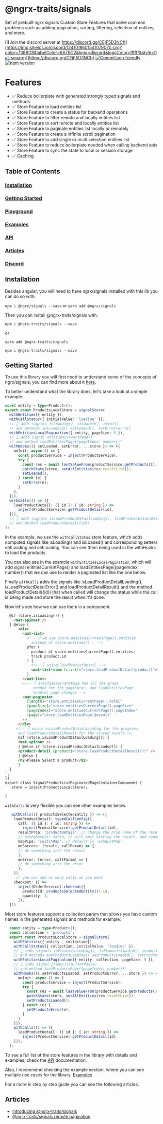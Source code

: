 # @ngrx-traits/signals

Set of prebuilt ngrx signals Custom Store Features that solve common problems such as adding pagination, sorting, filtering, selection of entities, and more.

[![Join the discord server at https://discord.gg/CEjF5D3NCh](https://img.shields.io/discord/1241018601541079070.svg?color=7389D8&labelColor=6A7EC2&logo=discord&logoColor=ffffff&style=flat-square)](https://discord.gg/CEjF5D3NCh)
[![Commitizen friendly](https://img.shields.io/badge/commitizen-friendly-brightgreen.svg)](https://commitizen.github.io/cz-cli/)
[![npm version](https://badge.fury.io/js/@ngrx-traits%2Fsignals.svg)](https://www.npmjs.com/@ngrx-traits/signals)

# Features

- ✅ Reduce boilerplate with generated strongly typed signals and methods.
- ✅ Store Feature to load entities list
- ✅ Store Feature to create a status for backend operations
- ✅ Store Feature to filter remote and locally entities list
- ✅ Store Feature to sort remote and locally entities list
- ✅ Store Feature to paginate entities list locally or remotely
- ✅ Store Feature to create a infinite scroll pagination
- ✅ Store Feature to add single or multi selection entities list
- ✅ Store Feature to reduce boilerplate needed when calling backend apis
- ✅ Store Feature to sync the state to local or session storage
- ✅ Caching

## Table of Contents
### [Installation](#installation)

### [Getting Started](#getting-started)

### [Playground](https://stackblitz.com/github/gabrielguerrero/ngrx-traits-signals-playground?file=src%2Fapp%2Fproduct-list-detail%2Fproduct-local.store.ts)

### [Examples](../apps/example-app/src/app/examples/signals)

### [API](../libs/ngrx-traits/signals/api-docs.md)

### [Articles](#articles) 

### [Discord](https://discord.gg/CEjF5D3NCh)


## Installation

Besides angular, you will need to have ngrx/signals installed with this lib you can do so with:

```npm i @ngrx/signals --save```
or 
```yarn add @ngrx/signals```

Then you can install  @ngrx-traits/signals with:

```npm i @ngrx-traits/signals --save```

or

```yarn add @ngrx-traits/signals```

```npm i @ngrx-traits/signals --save```

## Getting Started

To use this library you will first need to understand some of the concepts of ngrx/signals, you can find more about it [here](https://ngrx.io/guide/signals).

To better understand what the library does, let's take a look at a simple example.

```typescript
const entity = type<Product>();
export const ProductsLocalStore = signalStore(
  withEntities({ entity }),
  withCallStatus({ initialValue: 'loading' }),
  // 👆 adds signals isLoading(), isLoaded(), error()
  // and methods setLoading() setLoaded(), setError(error)
  withEntitiesLocalPagination({ entity, pageSize: 5 }),
  // 👆 adds signal entitiesCurrentPage()
  // and method loadEntitiesPage({pageIndex: number})"
  withHooks(({ setLoaded, setError, ...store }) => ({
    onInit: async () => {
      const productService = inject(ProductService);
      try {
        const res = await lastValueFrom(productService.getProducts());
        patchState(store, setAllEntities(res.resultList));
        setLoaded();
      } catch (e) {
        setError(e);
      }
    },
  })),
  withCalls(() => ({
    loadProductDetail: ({ id }: { id: string }) =>
      inject(ProductService).getProductDetail(id),
  })),
  // 👆 adds signals isLoadProductDetailLoading(), loadProductDetailResult()
  // and method loadProductDetail({id})
);
```
In the example, we use the `withCallStatus` store feature, which adds computed signals like isLoading() and isLoaded() and corresponding setters setLoading and setLoading. You can see them being used in the withHooks to load the products.

You can also see in the example `withEntitiesLocalPagination`, which will add signal entitiesCurrentPage() and loadEntitiesPage({pageIndex: number}) that we can use to render a paginated list like the one below.

Finally `withCalls` adds the signals like  isLoadProductDetailLoading(), isLoadProductDetailError() and  loadProductDetailResult() and the method loadProductDetail({id}) that when called will change the status while the call is being made and store the result when it's done.

Now let's see how we can use them in a component.


```html
  @if (store.isLoading()) {
    <mat-spinner />
  } @else {
      <div>
        <mat-list>
          <!-- 👇 we use store.entitiesCurrentPage().entities 
            instead of store.entities() ↓ -->
          @for (
            product of store.entitiesCurrentPage().entities;
            track product.id
          ) {
            <!-- 👇 using loadProductDetail -->
            <mat-list-item (click)="store.loadProductDetail(product)">{{ product.name }}</mat-list-item>
          }
        </mat-list>
        <!-- 👇 entitiesCurrentPage has all the props
             needed for the paginator, and loadEntitiesPage 
             handles page changes -->
        <mat-paginator
          [length]="store.entitiesCurrentPage().total"
          [pageSize]="store.entitiesCurrentPage().pageSize"
          [pageIndex]="store.entitiesCurrentPage().pageIndex"
          (page)="store.loadEntitiesPage($event)"
        />
      </div>
     <!-- 👇 using isLoadProductDetailLoading for the progress 
      and loadProductDetailResult for the stored result-->
      @if (store.isLoadProductDetailLoading()) {
      <mat-spinner />
      } @else if (store.isLoadProductDetailLoaded()) {
      <product-detail [product]="store.loadProductDetailResult()!" />
      } @else {
      <h2>Please Select a product</h2>
      }
  }
`,
})
export class SignalProductListPaginatedPageContainerComponent {
   store = inject(ProductsLocalStore);

}
```

`withCalls` is very flexible you can see other examples below.
```typescript
   withCalls(({ productsSelectedEntity }) => ({
    loadProductDetail: typedCallConfig({
      call: ({ id }: { id: string }) =>
        inject(ProductService).getProductDetail(id),
      resultProp: 'productDetail', // change the prop name of the result
      // storeResult: false, // will omit storing the result, and remove the result prop from the store
      mapPipe: 'switchMap', // default is 'exhaustMap'
      onSuccess: (result, callParam) => {
      // do something with the result
      },
      onError: (error, callParam) => {
      // do something with the error
      },
    }),
     // you can add as many calls as you want
    checkout: () =>
      inject(OrderService).checkout({
        productId: productsSelectedEntity()!.id,
        quantity: 1,
      }),
  }))
````

Most store features support a collection param that allows you have custom names in the generated signals and methods for example:

```typescript 
  const entity = type<Product>();
  const collection = 'products';
  export const ProductsLocalStore = signalStore(
    withEntities({ entity , collection}),
    withCallStatus({ collection, initialValue: 'loading' }),
    // 👆 adds signals isProductsLoading(), isProductsLoaded(), productsError()
    // and methods setProductsLoading() setProductsLoaded(), setProductsError(error)
    withEntitiesLocalPagination({ entity, collection, pageSize: 5 }),
    // 👆 adds signal productsCurrentPage()
    // and method loadProductsPage({pageIndex: number})"
    withHooks(({ setProductsLoaded, setProductsError, ...store }) => ({
      onInit: async () => {
        const productService = inject(ProductService);
        try {
          const res = await lastValueFrom(productService.getProducts());
          patchState(store, setAllEntities(res.resultList));
          setProductsLoaded();
        } catch (e) {
          setProductsError(e);
        }
      }
    })),
    withCalls(() => ({
      loadProductDetail: ({ id }: { id: string }) =>
        inject(ProductService).getProductDetail(id),
    })),
  );
```
To see a full list of the store features in the library with details and examples, check the [API](../libs/ngrx-traits/signals/api-docs.md) documentation.

Also, I recommend checking the example section, where you can see multiple use cases for the library. [Examples](../apps/example-app/src/app/examples/signals)

For a more in step by step guide you can see the following articles.

## Articles

- [Introducing @ngrx-traits/signals](https://medium.com/@gabrieldavidguerrero/introducing-ngrx-traits-signals-1b3ff9af67ec)
- [@ngrx-traits/signals remote pagination](https://medium.com/@gabrieldavidguerrero/ngrx-traits-signals-remote-pagination-8eac8db30604)
